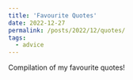 ```yaml
---
title: 'Favourite Quotes'
date: 2022-12-27
permalink: /posts/2022/12/quotes/
tags:
  - advice
---
```


Compilation of my favourite quotes! 

